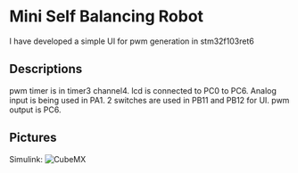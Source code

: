 
# Mini Self Balancing Robot

I have developed a simple UI for pwm generation in stm32f103ret6


## Descriptions

pwm timer is in timer3 channel4.
lcd is connected to PC0 to PC6.
Analog input is being used in PA1.
2 switches are used in PB11 and PB12 for UI.
pwm output is PC6.

## Pictures

Simulink:
![CubeMX](https://s8.uupload.ir/files/screenshot_2023-07-02_042234_op5i.png)

